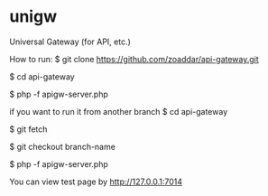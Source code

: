 # unigw
Universal Gateway (for API, etc.)

How to run:
$ git clone https://github.com/zoaddar/api-gateway.git

$ cd api-gateway

$ php -f apigw-server.php

if you want to run it from another branch
$ cd api-gateway

$ git fetch

$ git checkout branch-name

$ php -f apigw-server.php

You can view test page by http://127.0.0.1:7014

